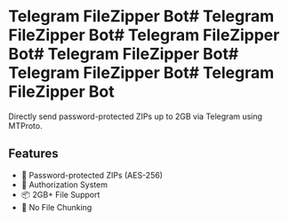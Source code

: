 # Telegram FileZipper Bot# Telegram FileZipper Bot# Telegram FileZipper Bot# Telegram FileZipper Bot# Telegram FileZipper Bot# Telegram FileZipper Bot
Directly send password-protected ZIPs up to 2GB via Telegram using MTProto.

## Features
- 🔐 Password-protected ZIPs (AES-256)
- 🚫 Authorization System
- 📦 2GB+ File Support
- 🔄 No File Chunking
